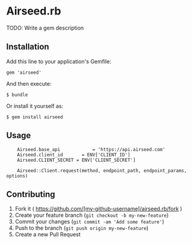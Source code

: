 # Airseed.rb

TODO: Write a gem description

## Installation

Add this line to your application's Gemfile:

    gem 'airseed'

And then execute:

    $ bundle

Or install it yourself as:

    $ gem install airseed

## Usage

		Airseed.base_api 			= 'https://api.airseed.com'
		Airseed.client_id 		= ENV['CLIENT_ID']
		Airseed.CLIENT_SECRET = ENV['CLIENT_SECRET']

		Airseed::Client.request(method, endpoint_path, endpoint_params, options)

## Contributing

1. Fork it ( https://github.com/[my-github-username]/airseed.rb/fork )
2. Create your feature branch (`git checkout -b my-new-feature`)
3. Commit your changes (`git commit -am 'Add some feature'`)
4. Push to the branch (`git push origin my-new-feature`)
5. Create a new Pull Request
